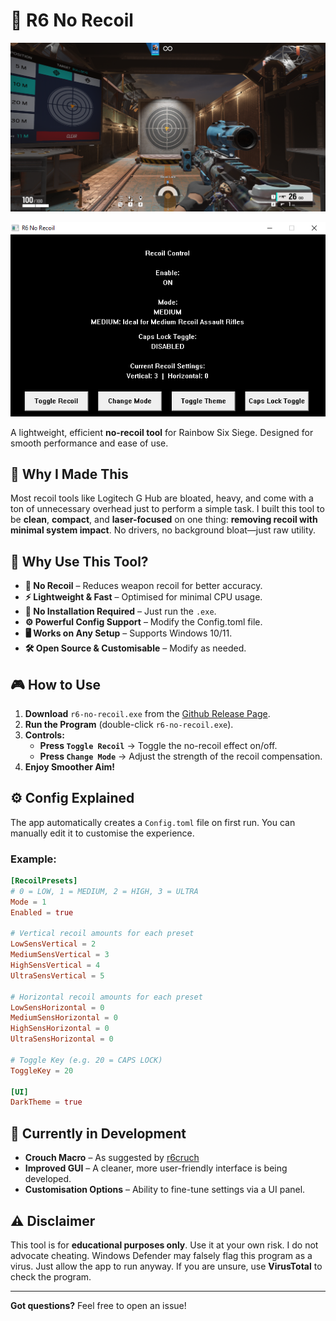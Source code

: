 # 🎯 R6 No Recoil

![Preview](website/public/image.png)

<div align="center">
    <a href="https://github.com/Harry-Hopkinson/R6-No-Recoil/releases/latest">
        <img src="https://raw.githubusercontent.com/Harry-Hopkinson/R6-No-Recoil/master/website/public/app.png" alt="App Preview" width="750px">
    </a>
</div>

A lightweight, efficient **no-recoil tool** for Rainbow Six Siege. Designed for smooth performance and ease of use.

## 🧠 Why I Made This

Most recoil tools like Logitech G Hub are bloated, heavy, and come with a ton of unnecessary overhead just to perform a simple task. I built this tool to be **clean**, **compact**, and **laser-focused** on one thing: **removing recoil with minimal system impact**. No drivers, no background bloat—just raw utility.

## 🚀 Why Use This Tool?

- **📌 No Recoil** – Reduces weapon recoil for better accuracy.
- **⚡ Lightweight & Fast** – Optimised for minimal CPU usage.
- **🔧 No Installation Required** – Just run the `.exe`.
- **⚙️ Powerful Config Support** – Modify the Config.toml file.
- **🖥️ Works on Any Setup** – Supports Windows 10/11.
- **🛠️ Open Source & Customisable** – Modify as needed.

## 🎮 How to Use

1. **Download** `r6-no-recoil.exe` from the [Github Release Page](https://github.com/Harry-Hopkinson/R6-No-Recoil/releases/latest).
2. **Run the Program** (double-click `r6-no-recoil.exe`).
3. **Controls:**
   - **Press `Toggle Recoil`** → Toggle the no-recoil effect on/off.
   - **Press `Change Mode`** → Adjust the strength of the recoil compensation.
4. **Enjoy Smoother Aim!**

## ⚙️ Config Explained

The app automatically creates a `Config.toml` file on first run. You can manually edit it to customise the experience.

### Example:

```toml
[RecoilPresets]
# 0 = LOW, 1 = MEDIUM, 2 = HIGH, 3 = ULTRA
Mode = 1
Enabled = true

# Vertical recoil amounts for each preset
LowSensVertical = 2
MediumSensVertical = 3
HighSensVertical = 4
UltraSensVertical = 5

# Horizontal recoil amounts for each preset
LowSensHorizontal = 0
MediumSensHorizontal = 0
HighSensHorizontal = 0
UltraSensHorizontal = 0

# Toggle Key (e.g. 20 = CAPS LOCK)
ToggleKey = 20

[UI]
DarkTheme = true
```

## 🚧 Currently in Development

- **Crouch Macro** – As suggested by [r6cruch](https://github.com/Harry-Hopkinson/R6-No-Recoil/issues/1)
- **Improved GUI** – A cleaner, more user-friendly interface is being developed.
- **Customisation Options** – Ability to fine-tune settings via a UI panel.

## ⚠️ Disclaimer

This tool is for **educational purposes only**. Use it at your own risk. I do not advocate cheating.
Windows Defender may falsely flag this program as a virus. Just allow the app to run anyway. If you are unsure, use **VirusTotal** to check the program.

---

**Got questions?** Feel free to open an issue!
